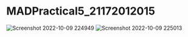 # MADPractical5_21172012015
![Screenshot 2022-10-09 224949](https://user-images.githubusercontent.com/111293594/194770627-8b7c8093-f577-4351-95e4-ee3914866467.png)
![Screenshot 2022-10-09 225013](https://user-images.githubusercontent.com/111293594/194770637-19b4debe-6148-4386-ad62-a3ba29e0ecde.png)

